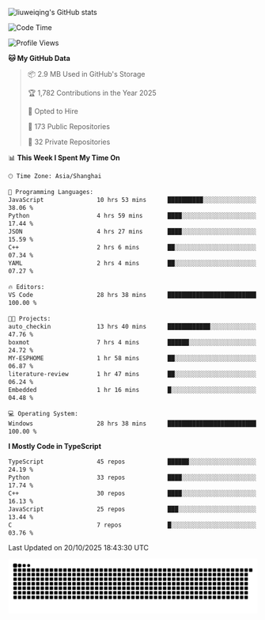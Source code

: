 ![liuweiqing's GitHub stats](https://github-readme-stats.vercel.app/api?username=14790897&show_icons=true&locale=cn&include_all_commits=true&count_private=true)

<!--START_SECTION:waka-->
![Code Time](http://img.shields.io/badge/Code%20Time-2%2C656%20hrs%2042%20mins-blue)

![Profile Views](http://img.shields.io/badge/Profile%20Views-8-blue)

**🐱 My GitHub Data** 

> 📦 2.9 MB Used in GitHub's Storage 
 > 
> 🏆 1,782 Contributions in the Year 2025
 > 
> 💼 Opted to Hire
 > 
> 📜 173 Public Repositories 
 > 
> 🔑 32 Private Repositories 
 > 
📊 **This Week I Spent My Time On** 

```text
🕑︎ Time Zone: Asia/Shanghai

💬 Programming Languages: 
JavaScript               10 hrs 53 mins      ██████████░░░░░░░░░░░░░░░   38.06 % 
Python                   4 hrs 59 mins       ████░░░░░░░░░░░░░░░░░░░░░   17.44 % 
JSON                     4 hrs 27 mins       ████░░░░░░░░░░░░░░░░░░░░░   15.59 % 
C++                      2 hrs 6 mins        ██░░░░░░░░░░░░░░░░░░░░░░░   07.34 % 
YAML                     2 hrs 4 mins        ██░░░░░░░░░░░░░░░░░░░░░░░   07.27 % 

🔥 Editors: 
VS Code                  28 hrs 38 mins      █████████████████████████   100.00 % 

🐱‍💻 Projects: 
auto_checkin             13 hrs 40 mins      ████████████░░░░░░░░░░░░░   47.76 % 
boxmot                   7 hrs 4 mins        ██████░░░░░░░░░░░░░░░░░░░   24.72 % 
MY-ESPHOME               1 hr 58 mins        ██░░░░░░░░░░░░░░░░░░░░░░░   06.87 % 
literature-review        1 hr 47 mins        ██░░░░░░░░░░░░░░░░░░░░░░░   06.24 % 
Embedded                 1 hr 16 mins        █░░░░░░░░░░░░░░░░░░░░░░░░   04.48 % 

💻 Operating System: 
Windows                  28 hrs 38 mins      █████████████████████████   100.00 % 
```

**I Mostly Code in TypeScript** 

```text
TypeScript               45 repos            ██████░░░░░░░░░░░░░░░░░░░   24.19 % 
Python                   33 repos            ████░░░░░░░░░░░░░░░░░░░░░   17.74 % 
C++                      30 repos            ████░░░░░░░░░░░░░░░░░░░░░   16.13 % 
JavaScript               25 repos            ███░░░░░░░░░░░░░░░░░░░░░░   13.44 % 
C                        7 repos             █░░░░░░░░░░░░░░░░░░░░░░░░   03.76 % 
```




 Last Updated on 20/10/2025 18:43:30 UTC
<!--END_SECTION:waka-->

<picture>
  <source media="(prefers-color-scheme: dark)" srcset="https://raw.githubusercontent.com/14790897/14790897/output/github-contribution-grid-snake-dark.svg" />
  <source media="(prefers-color-scheme: light)" srcset="https://raw.githubusercontent.com/14790897/14790897/output/github-contribution-grid-snake.svg" />
  <img alt="github-snake" src="https://raw.githubusercontent.com/14790897/14790897/output/github-contribution-grid-snake.svg" />
</picture>

